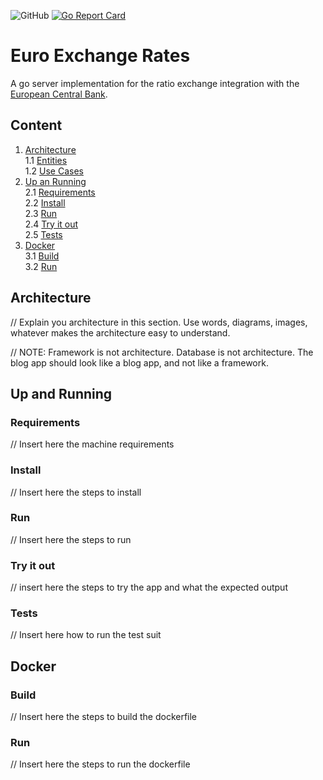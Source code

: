 ![GitHub](https://img.shields.io/github/license/joaonrb/euro-exchange-rates)
[![Go Report Card](https://goreportcard.com/badge/github.com/joaonrb/euro-exchange-rates)](https://goreportcard.com/report/github.com/joaonrb/euro-exchange-rates)

# Euro Exchange Rates
A go server implementation for the ratio exchange integration with the 
[European Central Bank](https://www.ecb.europa.eu/stats/policy_and_exchange_rates/euro_reference_exchange_rates/html/index.en.html).

## Content
 1. [Architecture](#architecture) <br>
     1.1 [Entities](#entities) <br>
     1.2 [Use Cases](#use-cases) <br>
 2. [Up an Running](#up-and-running) <br>
     2.1 [Requirements](#requirements) <br>
     2.2 [Install](#install) <br>
     2.3 [Run](#run) <br>
     2.4 [Try it out](#try-it-out) <br>
     2.5 [Tests](#tests)
 3. [Docker](#docker) <br>
     3.1 [Build](#build) <br>
     3.2 [Run](#run)

## Architecture
// Explain you architecture in this section. Use words, diagrams, images, whatever makes the architecture easy to 
understand.

// NOTE: Framework is not architecture. Database is not architecture. The blog app should look like a blog app,
and not like a framework.

## Up and Running

### Requirements
// Insert here the machine requirements

### Install
// Insert here the steps to install

### Run
// Insert here the steps to run

### Try it out
// insert here the steps to try the app and what the expected output

### Tests
// Insert here how to run the test suit

## Docker

### Build
// Insert here the steps to build the dockerfile

### Run
// Insert here the steps to run the dockerfile